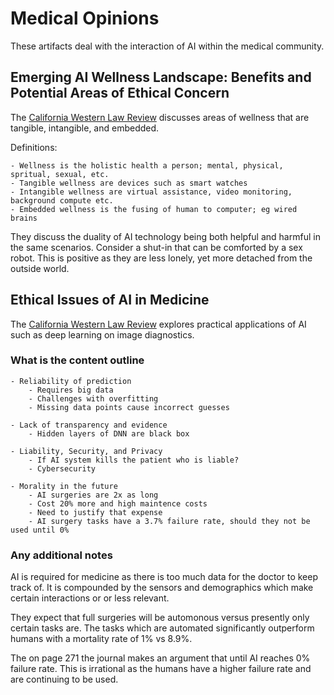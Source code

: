 # Medical Opinions

These artifacts deal with the interaction of AI within the medical community.

## Emerging AI Wellness Landscape: Benefits and Potential Areas of Ethical Concern

The [California Western Law Review](AI_Wellness_Landscape.pdf) discusses areas of wellness that are tangible, intangible, and embedded.

Definitions:

    - Wellness is the holistic health a person; mental, physical, spritual, sexual, etc.
    - Tangible wellness are devices such as smart watches
    - Intangible wellness are virtual assistance, video monitoring, background compute etc.
    - Embedded wellness is the fusing of human to computer; eg wired brains

They discuss the duality of AI technology being both helpful and harmful in the same scenarios. Consider a shut-in that can be comforted by a sex robot. This is positive as they are less lonely, yet more detached from the outside world.

## Ethical Issues of AI in Medicine

The [California Western Law Review](EthicalIssues_AI_Medicine.pdf) explores practical applications of AI such as deep learning on image diagnostics.

### What is the content outline

    - Reliability of prediction
        - Requires big data
        - Challenges with overfitting
        - Missing data points cause incorrect guesses

    - Lack of transparency and evidence
        - Hidden layers of DNN are black box

    - Liability, Security, and Privacy
        - If AI system kills the patient who is liable?
        - Cybersecurity

    - Morality in the future
        - AI surgeries are 2x as long
        - Cost 20% more and high maintence costs
        - Need to justify that expense
        - AI surgery tasks have a 3.7% failure rate, should they not be used until 0%

### Any additional notes

AI is required for medicine as there is too much data for the doctor to keep track of. It is compounded by the sensors and demographics which make certain interactions or or less relevant.

They expect that full surgeries will be automonous versus presently only certain tasks are. The tasks which are automated significantly outperform humans with a mortality rate of 1% vs 8.9%.

The on page 271 the journal makes an argument that until AI reaches 0% failure rate. This is irrational as the humans have a higher failure rate and are continuing to be used.